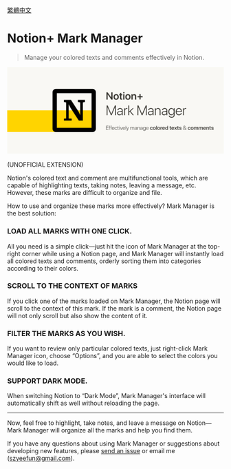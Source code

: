 [繁體中文](README-zh.md)

# Notion+ Mark Manager

> Manage your colored texts and comments effectively in Notion.

![](./promotion/img/跑馬燈_En.png)

(UNOFFICIAL EXTENSION)

Notion's colored text and comment are multifunctional tools, which are capable of highlighting texts, taking notes, leaving a message, etc. However, these marks are difficult to organize and file.

How to use and organize these marks more effectively? Mark Manager is the best solution:

### LOAD ALL MARKS WITH ONE CLICK.

All you need is a simple click—just hit the icon of Mark Manager at the top-right corner while using a Notion page, and Mark Manager will instantly load all colored texts and comments, orderly sorting them into categories according to their colors.

### SCROLL TO THE CONTEXT OF MARKS

If you click one of the marks loaded on Mark Manager, the Notion page will scroll to the context of this mark. If the mark is a comment, the Notion page will not only scroll but also show the content of it.

### FILTER THE MARKS AS YOU WISH.

If you want to review only particular colored texts, just right-click Mark Manager icon, choose “Options”, and you are able to select the colors you would like to load.

### SUPPORT DARK MODE.

When switching Notion to “Dark Mode”, Mark Manager's interface will automatically shift as well without reloading the page.

---

Now, feel free to highlight, take notes, and leave a message on Notion—Mark Manager will organize all the marks and help you find them.

If you have any questions about using Mark Manager or suggestions about developing new features, please [send an issue](https://github.com/yeefun/notion-mark-manager/issues) or email me (szyeefun@gmail.com).
